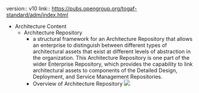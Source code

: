 version:: v10
link:: https://pubs.opengroup.org/togaf-standard/adm/index.html

- Architecture Content
	- Architecture Repository
		- a structural framework for an Architecture Repository that allows an enterprise to distinguish between different types of architectural assets that exist at different levels of abstraction in the organization. This Architecture Repository is one part of the wider Enterprise Repository, which provides the capability to link architectural assets to components of the Detailed Design, Deployment, and Service Management Repositories.
		- Overview of Architecture Repository
		  ![](https://pubs.opengroup.org/togaf-standard/architecture-content/Figures/41_archrepos.png)